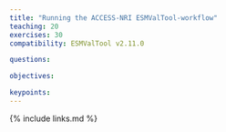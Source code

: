 ```yaml
---
title: "Running the ACCESS-NRI ESMValTool-workflow"
teaching: 20
exercises: 30
compatibility: ESMValTool v2.11.0

questions:

objectives:

keypoints:
---
```


{% include links.md %}
